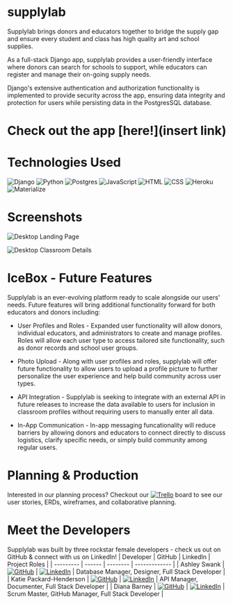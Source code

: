 # supplylab
Supplylab brings donors and educators together to bridge the supply gap and ensure every student and class has high quality art and school supplies. 

As a full-stack Django app, supplylab provides a user-friendly interface where donors can search for schools to support, while educators can register and manage their on-going supply needs. 

Django's extensive authentication and authorization functionality is implemented to provide security across the app, ensuring data integrity and protection for users while persisting data in the PostgresSQL database.


# Check out the app **[here!](insert link)**


# Technologies Used
![Django](https://img.shields.io/badge/django-%23092E20.svg?style=for-the-badge&logo=django&logoColor=white)
![Python](https://img.shields.io/badge/python-3670A0?style=for-the-badge&logo=python&logoColor=ffdd54)
![Postgres](https://img.shields.io/badge/postgres-%23316192.svg?style=for-the-badge&logo=postgresql&logoColor=white)
![JavaScript](https://img.shields.io/badge/JavaScript-F7DF1E?style=for-the-badge&logo=javascript&logoColor=black)
![HTML](https://img.shields.io/badge/HTML-239120?style=for-the-badge&logo=html5&logoColor=white)
![CSS](https://img.shields.io/badge/CSS-239120?&style=for-the-badge&logo=css3&logoColor=white)
![Heroku](https://img.shields.io/badge/heroku-%23430098.svg?style=for-the-badge&logo=heroku&logoColor=white)
![Materialize](https://img.shields.io/badge/-Materialize-coral)


# Screenshots

![Desktop Landing Page](https://imgur.com/ERi95G3.png)

![Desktop Classroom Details](https://imgur.com/eE1pVMx.png)


# IceBox - Future Features
Supplylab is an ever-evolving platform ready to scale alongside our users' needs. Future features will bring additional functionality forward for both educators and donors including:
- User Profiles and Roles - Expanded user functionality will allow donors, individual educators, and administrators to create and manage profiles. Roles will allow each user type to access tailored site functionality, such as donor records and school user groups.

- Photo Upload - Along with user profiles and roles, supplylab will offer future functionality to allow users to upload a profile picture to further personalize the user experience and help build community across user types.

- API Integration - Supplylab is seeking to integrate with an external API in future releases to increase the data available to users for inclusion in classroom profiles without requiring users to manually enter all data.

- In-App Communication - In-app messaging funcationality will reduce barriers by allowing donors and educators to connect directly to discuss logistics, clarify specific needs, or simply build community among regular users.


# Planning & Production
Interested in our planning process? Checkout our [![Trello](https://img.shields.io/badge/Trello-%23026AA7.svg?style=for-the-badge&logo=Trello&logoColor=white)](https://trello.com/b/NSfVPUuf/seir-project-4) board to see our user stories, ERDs, wireframes, and collaborative planning.


# Meet the Developers
Supplylab was built by three rockstar female developers - check us out on GitHub & connect with us on LinkedIn!
| Developer | GitHub | LinkedIn | Project Roles |
| --------- | ------ | -------- | ------------- |
| Ashley Swank | [![GitHub](https://img.shields.io/badge/github-%23121011.svg?style=for-the-badge&logo=github&logoColor=white&)](https://github.com/alengysia) | [![LinkedIn](https://img.shields.io/badge/linkedin-%230077B5.svg?style=for-the-badge&logo=linkedin&logoColor=white)](https://www.linkedin.com/in/ashley-swank-019509213) | Database Manager, Designer, Full Stack Developer |
| Katie Packard-Henderson | [![GitHub](https://img.shields.io/badge/github-%23121011.svg?style=for-the-badge&logo=github&logoColor=white&)](https://github.com/kepackard) | [![LinkedIn](https://img.shields.io/badge/linkedin-%230077B5.svg?style=for-the-badge&logo=linkedin&logoColor=white)](https://www.linkedin.com/in/katie-packard-henderson-5a97a814) | API Manager, Documenter, Full Stack Developer |
| Diana Barney | [![GitHub](https://img.shields.io/badge/github-%23121011.svg?style=for-the-badge&logo=github&logoColor=white&)](https://github.com/ReticentPixie) | [![LinkedIn](https://img.shields.io/badge/linkedin-%230077B5.svg?style=for-the-badge&logo=linkedin&logoColor=white)](https://www.linkedin.com/in/diana-barney-948b9063) | Scrum Master, GitHub Manager, Full Stack Developer |
